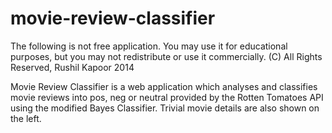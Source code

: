 movie-review-classifier
=======================

The following is not free application. You may use it for educational purposes, but you may not redistribute or use it commercially.
(C) All Rights Reserved, Rushil Kapoor 2014


Movie Review Classifier is a web application which analyses and classifies movie reviews into pos, neg or neutral provided by 
the Rotten Tomatoes API using the modified Bayes Classifier. Trivial movie details are also shown on the left.
